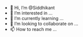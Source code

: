 - 👋 Hi, I’m @Siddhikant
- 👀 I’m interested in ...
- 🌱 I’m currently learning ...
- 💞️ I’m looking to collaborate on ...
- 📫 How to reach me ...

<!---
Siddhikant/Siddhikant is a ✨ special ✨ repository because its `README.md` (this file) appears on your GitHub profile.
You can click the Preview link to take a look at your changes.
--->
